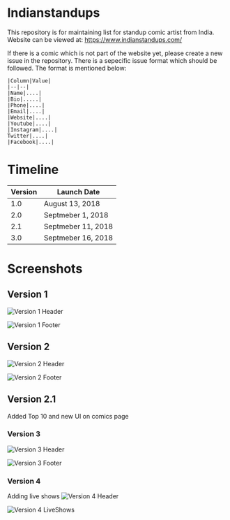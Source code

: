 # Indianstandups
This repository is for maintaining list for standup comic artist from India.
Website can be viewed at: https://www.indianstandups.com/

If there is a comic which is not part of the website yet, please create a new issue in the repository.
There is a sepecific issue format which should be followed. The format is mentioned below:

```
|Column|Value|
|--|--|
|Name|....|
|Bio|.....|
|Phone|....|
|Email|....|
|Website|....|
|Youtube|....|
|Instagram|....|
Twitter|....|
|Facebook|....|
```


# Timeline
|Version|Launch Date|
|---|---|
|1.0|August 13, 2018|
|2.0|Septmeber 1, 2018|
|2.1|Septmeber 11, 2018|
|3.0|Septmeber 16, 2018|



# Screenshots

## Version 1

![Version 1 Header](https://user-images.githubusercontent.com/2936128/44310004-39388b00-a39d-11e8-9adc-c328da0ff7ad.png)

![Version 1 Footer](https://user-images.githubusercontent.com/2936128/44309947-75b7b700-a39c-11e8-973a-15e2e93e0514.png)


## Version 2

![Version 2 Header](https://user-images.githubusercontent.com/2936128/44955977-736c5700-ae8a-11e8-9dea-3cfcdda61118.png)

![Version 2 Footer](https://user-images.githubusercontent.com/2936128/44955980-7a936500-ae8a-11e8-9c5b-9bdc584b24c0.png)



## Version 2.1

Added Top 10 and new UI on comics page


### Version 3
![Version 3 Header](https://user-images.githubusercontent.com/2936128/45599162-d692d900-b9b4-11e8-849a-e9da649c13a5.png)

![Version 3 Footer](https://user-images.githubusercontent.com/2936128/45599166-ddb9e700-b9b4-11e8-9fbd-13e63be183e3.png)


### Version 4
Adding live shows
![Version 4 Header](https://user-images.githubusercontent.com/2936128/47107805-23114480-d1ff-11e8-9929-f72a6a2a5460.png)

![Version 4 LiveShows](https://user-images.githubusercontent.com/2936128/47107806-23114480-d1ff-11e8-8d61-d534db95013f.png)

